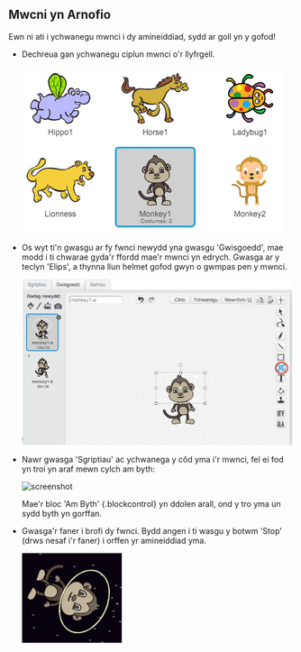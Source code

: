 ## Mwcni yn Arnofio

Ewn ni ati i ychwanegu mwnci i dy amineiddiad, sydd ar goll yn y gofod!

+ Dechreua gan ychwanegu ciplun mwnci o'r llyfrgell.

	![screenshot](images/space-monkey.png)

+ Os wyt ti'n gwasgu ar fy fwnci newydd yna gwasgu 'Gwisgoedd', mae modd i ti chwarae gyda'r ffordd mae'r mwnci yn edrych.  Gwasga ar y teclyn 'Elips', a thynna llun helmet gofod gwyn o gwmpas pen y mwnci.

	![screenshot](images/space-monkey-edit.png)

+ Nawr gwasga 'Sgriptiau' ac ychwanega y côd yma i'r mwnci, fel ei fod yn troi yn araf mewn cylch am byth:

	![screenshot](space-turn-3.png)

	Mae'r bloc 'Am Byth' {.blockcontrol} yn ddolen arall, ond y tro yma un sydd byth yn gorffan.

+ Gwasga'r faner i brofi dy fwnci.  Bydd angen i ti wasgu y botwm 'Stop' (drws nesaf i'r faner) i orffen yr amineiddiad yma.

	![screenshot](images/space-monkey-loop.png)
